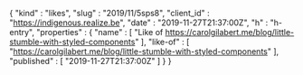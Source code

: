 {
  "kind" : "likes",
  "slug" : "2019/11/5sps8",
  "client_id" : "https://indigenous.realize.be",
  "date" : "2019-11-27T21:37:00Z",
  "h" : "h-entry",
  "properties" : {
    "name" : [ "Like of https://carolgilabert.me/blog/little-stumble-with-styled-components" ],
    "like-of" : [ "https://carolgilabert.me/blog/little-stumble-with-styled-components" ],
    "published" : [ "2019-11-27T21:37:00Z" ]
  }
}

